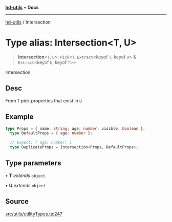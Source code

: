 [**hd-utils**](../README.md) • **Docs**

***

[hd-utils](../globals.md) / Intersection

# Type alias: Intersection\<T, U\>

> **Intersection**\<`T`, `U`\>: `Pick`\<`T`, `Extract`\<keyof `T`, keyof `U`\> & `Extract`\<keyof `U`, keyof `T`\>\>

Intersection

## Desc

From `T` pick properties that exist in `U`

## Example

```ts
type Props = { name: string; age: number; visible: boolean };
  type DefaultProps = { age: number };

  // Expect: { age: number; }
  type DuplicateProps = Intersection<Props, DefaultProps>;
```

## Type parameters

• **T** *extends* `object`

• **U** *extends* `object`

## Source

[src/utils/utilityTypes.ts:247](https://github.com/AhmadHddad/h-utils/blob/5c76ff5de068cee019fc632d9da2e395721bb48f/src/utils/utilityTypes.ts#L247)
